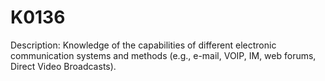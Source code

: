 # K0136
Description: Knowledge of the capabilities of different electronic communication systems and methods (e.g., e-mail, VOIP, IM, web forums, Direct Video Broadcasts).
